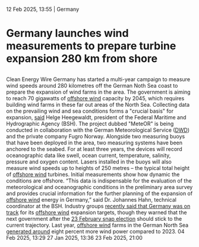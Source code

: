 12 Feb 2025, 13:55
| 
Germany
# Germany launches wind measurements to prepare turbine expansion 280 km from shore 
## 
Clean Energy Wire
Germany has started a multi-year campaign to measure wind speeds around 280 kilometres off the German Noth Sea coast to prepare the expansion of wind farms in the area. The government is aiming to reach 70 gigawatts of [offshore wind](https://www.cleanenergywire.org/glossary/letter_o#offshore_wind) capacity by 2045, which requires building wind farms in these far out areas of the North Sea. Collecting data on the prevailing wind and sea conditions forms a "crucial basis" for expansion, [said](https://www.bsh.de/SharedDocs/Kurzmeldungen/DE-ohne-EN/2025/Pressemitteilung-2025-12-02.html) Helge Heegewaldt, president of the Federal Maritime and Hydrographic Agency (BSH).
The project dubbed "MeteOR" is being conducted in collaboration with the German Meteorological Service ([DWD](https://www.cleanenergywire.org/experts/dwd-germanys-national-meteorological-service)) and the private company Fugro Norway. Alongside two measuring buoys that have been deployed in the area, two measuring systems have been anchored to the seabed. For at least three years, the devices will record oceanographic data like swell, ocean current, temperature, salinity, pressure and oxygen content.
Lasers installed in the buoys will also measure wind speeds up to heights of 250 metres – the typical total height of [offshore wind](https://www.cleanenergywire.org/glossary/letter_o#offshore_wind) turbines. Initial measurements show how dynamic the conditions are offshore. “This data is indispensable for the evaluation of the meteorological and oceanographic conditions in the preliminary area survey and provides crucial information for the further planning of the expansion of [offshore wind](https://www.cleanenergywire.org/glossary/letter_o#offshore_wind) energy in Germany,” said Dr. Johannes Hahn, technical coordinator at the BSH.
Industry groups [recently said that Germany was on track](https://www.cleanenergywire.org/news/germany-largely-track-offshore-wind-expansion-targets-industry) for its [offshore wind](https://www.cleanenergywire.org/glossary/letter_o#offshore_wind) expansion targets, though they warned that the next government after the [23 February snap election](https://www.cleanenergywire.org/dossiers/germanys-snap-elections-reaching-2030-climate-and-energy-targets-will-depend-next-government) should stick to the current trajectory. Last year, [offshore wind](https://www.cleanenergywire.org/glossary/letter_o#offshore_wind) farms in the German North Sea [generated around](https://www.cleanenergywire.org/news/offshore-wind-power-yield-german-north-sea-8-2024) eight percent more wind power compared to 2023.
04 Feb 2025, 13:29
27 Jan 2025, 13:36
23 Feb 2025, 21:00